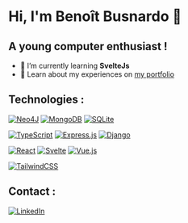# Hi, I'm Benoît Busnardo 🎉
## A young computer enthusiast !

- 🌱 I’m currently learning **SvelteJs**
- 📄 Learn about my experiences on [my portfolio](https://benoitbusnardo.fr/)

## Technologies :

[![Neo4J](https://img.shields.io/badge/Neo4j-008CC1?logo=neo4j&logoColor=white)](#)
[![MongoDB](https://img.shields.io/badge/MongoDB-%234ea94b.svg?logo=mongodb&logoColor=white)](#)
[![SQLite](https://img.shields.io/badge/SQLite-%2307405e.svg?logo=sqlite&logoColor=white)](#)

[![TypeScript](https://img.shields.io/badge/TypeScript-3178C6?logo=typescript&logoColor=fff)](#)
[![Express.js](https://img.shields.io/badge/Express.js-%23404d59.svg?logo=express&logoColor=%2361DAFB)](#)
[![Django](https://img.shields.io/badge/Django-%23092E20.svg?logo=django&logoColor=white)](#)

[![React](https://img.shields.io/badge/React-%2320232a.svg?logo=react&logoColor=%2361DAFB)](#)
[![Svelte](https://img.shields.io/badge/Svelte-%23f1413d.svg?logo=svelte&logoColor=white)](#)
[![Vue.js](https://img.shields.io/badge/Vue.js-4FC08D?logo=vuedotjs&logoColor=fff)](#)

[![TailwindCSS](https://img.shields.io/badge/Tailwind%20CSS-%2338B2AC.svg?logo=tailwind-css&logoColor=white)](#)

## Contact :

[![LinkedIn](https://custom-icon-badges.demolab.com/badge/LinkedIn-0A66C2?logo=linkedin-white&logoColor=fff)](https://www.linkedin.com/in/benoit-busnardo/)
